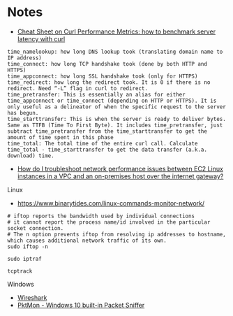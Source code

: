 # Notes

- [Cheat Sheet on Curl Performance Metrics: how to benchmark server latency with curl](https://speedtestdemon.com/a-guide-to-curls-performance-metrics-how-to-analyze-a-speed-test-result/)
```
time_namelookup: how long DNS lookup took (translating domain name to IP address)
time_connect: how long TCP handshake took (done by both HTTP and HTTPS)
time_appconnect: how long SSL handshake took (only for HTTPS)
time_redirect: how long the redirect took. It is 0 if there is no redirect. Need “-L” flag in curl to redirect.
time_pretransfer: This is essentially an alias for either time_appconnect or time_connect (depending on HTTP or HTTPS). It is only useful as a delineator of when the specific request to the server has begun.
time_starttransfer: This is when the server is ready to deliver bytes. Same as TTFB (Time To First Byte). It includes time_pretransfer, just subtract time_pretransfer from the time_starttransfer to get the amount of time spent in this phase
time_total: The total time of the entire curl call. Calculate time_total - time_starttransfer to get the data transfer (a.k.a. download) time.
```

- [How do I troubleshoot network performance issues between EC2 Linux instances in a VPC and an on-premises host over the internet gateway?](
https://aws.amazon.com/premiumsupport/knowledge-center/network-issue-vpc-onprem-ig/)

Linux
- https://www.binarytides.com/linux-commands-monitor-network/
```
# iftop reports the bandwidth used by individual connections
# it cannot report the process name/id involved in the particular socket connection.
# The n option prevents iftop from resolving ip addresses to hostname, which causes additional network traffic of its own.
sudo iftop -n

sudo iptraf

tcptrack

```

Windows
- [Wireshark](https://www.wireshark.org/)
- [PktMon - Windows 10 built-in Packet Sniffer](https://www.helpmegeek.com/windows-10-packet-sniffer-pktmon-guide/)
